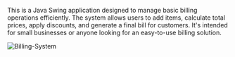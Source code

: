 This is a Java Swing application designed to manage basic billing operations efficiently. The system allows users to add items, calculate total prices, apply discounts, and generate a final bill for customers. It's intended for small businesses or anyone looking for an easy-to-use billing solution.

![Billing-System](https://github.com/user-attachments/assets/0f2a5cb8-ba81-4814-8c69-25ad2942a3d8)
